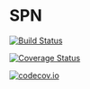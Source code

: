 # SPN

[![Build Status](https://travis-ci.org/rlefmann/SPN.jl.svg?branch=master)](https://travis-ci.org/rlefmann/SPN.jl)

[![Coverage Status](https://coveralls.io/repos/rlefmann/SPN.jl/badge.svg?branch=master&service=github)](https://coveralls.io/github/rlefmann/SPN.jl?branch=master)

[![codecov.io](http://codecov.io/github/rlefmann/SPN.jl/coverage.svg?branch=master)](http://codecov.io/github/rlefmann/SPN.jl?branch=master)
